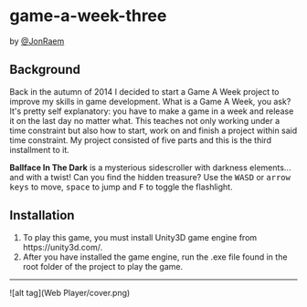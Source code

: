 # game-a-week-three
by [@JonRaem](https://twitter.com/JonRaem/)

<h2> Background </h2>
<p> Back in the autumn of 2014 I decided to start a Game A Week project to improve my skills in game development. What is a Game A Week, you ask? It's pretty self explanatory: you have to make a game in a week and release it on the last day no matter what. This teaches not only working under a time constraint but also how to start, work on and finish a project within said time constraint. My project consisted of five parts and this is the third installment to it. </p>
<p> <strong>Ballface In The Dark</strong> is a mysterious sidescroller with darkness elements... and with a twist! Can you find the hidden treasure? Use the <kbd>WASD</kbd> or <kbd>arrow keys</kbd> to move, <kbd>space</kbd> to jump and <kbd>F</kbd> to toggle the flashlight. </p>

<h2> Installation </h2>
<ol>
  <li> To play this game, you must install Unity3D game engine from https://unity3d.com/. </li>
  <li> After you have installed the game engine, run the .exe file found in the root folder of the project to play the game. </li>
</ol>

---

![alt tag](Web Player/cover.png)
